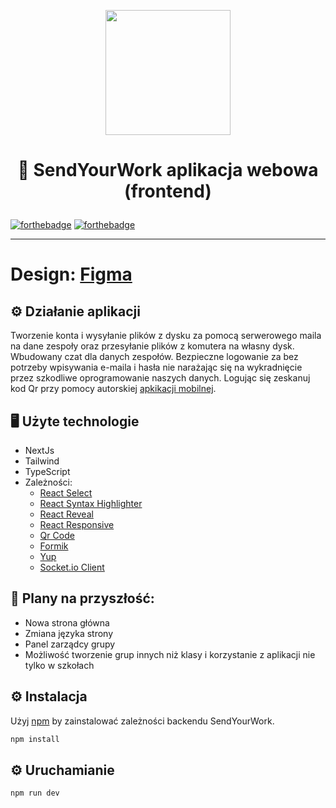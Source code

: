 <p align="center">
  <img alt="" height="200px" src="https://send-your.works:3000/ogImage.png"/>
</p>

# <p align="center">📱 SendYourWork aplikacja webowa (frontend)</p>

[![forthebadge](https://forthebadge.com/images/badges/made-with-typescript.svg)](https://forthebadge.com)
[![forthebadge](https://forthebadge.com/images/badges/built-with-love.svg)](https://forthebadge.com)


---------------
# Design: [Figma](https://www.figma.com/file/Tgjz32C22zXZysKOYnBcVb/SendYourWork?node-id=0%3A1)

## ⚙️ Działanie aplikacji
Tworzenie konta i wysyłanie plików z dysku za pomocą serwerowego maila na dane zespoły oraz przesyłanie plików z komutera na własny dysk. Wbudowany czat dla danych zespołów.
Bezpieczne logowanie za bez potrzeby wpisywania e-maila i hasła nie narażając się na wykradnięcie przez szkodliwe oprogramowanie naszych danych. Logując się zeskanuj kod Qr przy pomocy autorskiej [apkikacji mobilnej](https://github.com/Elektron-team/mobile-app).

## 🖥️ Użyte technologie 
  - NextJs
  - Tailwind
  - TypeScript
  - Zależności:
      - [React Select](https://react-select.com/home)
      - [React Syntax Highlighter](https://www.npmjs.com/package/react-syntax-highlighter)
      - [React Reveal](https://www.react-reveal.com/)
      - [React Responsive](https://www.npmjs.com/package/react-responsive)
      - [Qr Code](https://www.npmjs.com/package/react-qr-code)
      - [Formik](https://formik.org/)
      - [Yup](https://www.npmjs.com/package/yup)
      - [Socket.io Client](https://www.npmjs.com/package/socket.io-client)
## 🚀 Plany na przyszłość:
  - Nowa strona główna 
  - Zmiana języka strony
  - Panel zarządcy grupy
  - Możliwość tworzenie grup innych niż klasy i korzystanie z aplikacji nie tylko w szkołach

## ⚙️ Instalacja
Użyj [npm](https://www.npmjs.com/) by zainstalować zależności backendu SendYourWork.

```bash
npm install
```

## ⚙️ Uruchamianie

```bash
npm run dev
```
